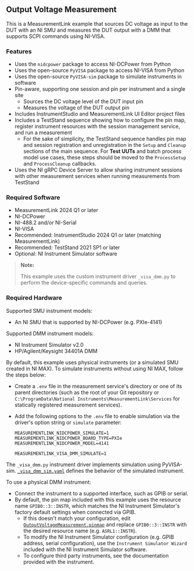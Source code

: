 ## Output Voltage Measurement

This is a MeasurementLink example that sources DC voltage as input to the DUT
with an NI SMU and measures the DUT output with a DMM that supports SCPI
commands using NI-VISA.

### Features

- Uses the `nidcpower` package to access NI-DCPower from Python
- Uses the open-source `PyVISA` package to access NI-VISA from Python
- Uses the open-source `PyVISA-sim` package to simulate instruments in software
- Pin-aware, supporting one session and pin per instrument and a single site
  - Sources the DC voltage level of the DUT input pin
  - Measures the voltage of the DUT output pin
- Includes InstrumentStudio and MeasurementLink UI Editor project files
- Includes a TestStand sequence showing how to configure the pin map, register
  instrument resources with the session management service, and run a
  measurement
  - For the sake of simplicity, the TestStand sequence handles pin map and
    session registration and unregistration in the `Setup` and `Cleanup`
    sections of the main sequence. For **Test UUTs** and batch process model use
    cases, these steps should be moved to the `ProcessSetup` and
    `ProcessCleanup` callbacks.
- Uses the NI gRPC Device Server to allow sharing instrument sessions with other
  measurement services when running measurements from TestStand

### Required Software

- MeasurementLink 2024 Q1 or later
- NI-DCPower
- NI-488.2 and/or NI-Serial
- NI-VISA
- Recommended: InstrumentStudio 2024 Q1 or later (matching MeasurementLink)
- Recommended: TestStand 2021 SP1 or later
- Optional: NI Instrument Simulator software

> **Note:**
>
> This example uses the custom instrument driver `_visa_dmm.py` to perform the
> device-specific commands and queries.

### Required Hardware

Supported SMU instrument models:
- An NI SMU that is supported by NI-DCPower (e.g. PXIe-4141)

Supported DMM instrument models:
- NI Instrument Simulator v2.0
- HP/Agilent/Keysight 34401A DMM

By default, this example uses physical instruments (or a simulated SMU created
in NI MAX). To simulate instruments without using NI MAX, follow the steps
below:
- Create a `.env` file in the measurement service's directory or one of its
  parent directories (such as the root of your Git repository or
  `C:\ProgramData\National Instruments\MeasurementLink\Services` for statically
  registered measurement services).
- Add the following options to the `.env` file to enable simulation via the
  driver's option string or `simulate` parameter:

  ```
  MEASUREMENTLINK_NIDCPOWER_SIMULATE=1 
  MEASUREMENTLINK_NIDCPOWER_BOARD_TYPE=PXIe
  MEASUREMENTLINK_NIDCPOWER_MODEL=4141

  MEASUREMENTLINK_VISA_DMM_SIMULATE=1
  ```

The `_visa_dmm.py` instrument driver implements simulation using PyVISA-sim.
[`_visa_dmm_sim.yaml`](./_visa_dmm_sim.yaml) defines the behavior of the
simulated instrument.

To use a physical DMM instrument:
- Connect the instrument to a supported interface, such as GPIB or serial.
- By default, the pin map included with this example uses the resource name
  `GPIB0::3::INSTR`, which matches the NI Instrument Simulator's factory default
  settings when connected via GPIB.
  - If this doesn't match your configuration, edit
    [`OutputVoltageMeasurement.pinmap`](./OutputVoltageMeasurement.pinmap) and
    replace `GPIB0::3::INSTR` with the desired resource name (e.g.
    `ASRL1::INSTR`).
  - To modify the NI Instrument Simulator configuration (e.g. GPIB address,
    serial configuration), use the `Instrument Simulator Wizard` included with
    the NI Instrument Simulator software.
  - To configure third party instruments, see the documentation provided with
    the instrument.
